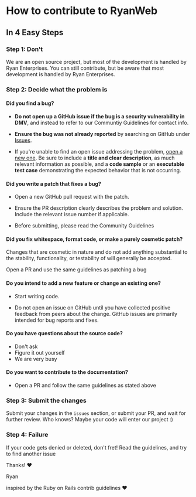 # How to contribute to RyanWeb
## In 4 Easy Steps

### Step 1: Don't

We are an open source project, but most of the development is handled by Ryan Enterprises. You can still contribute, but be aware that most development is handled by Ryan Enterprises.

### Step 2: Decide what the problem is

#### **Did you find a bug?**

* **Do not open up a GitHub issue if the bug is a security vulnerability
  in DMV**, and instead to refer to our Communtiy Guidelines for contact info.

* **Ensure the bug was not already reported** by searching on GitHub under [Issues](https://github.com/hiteacheryouare/hiteacheryouare.github.io/issues).

* If you're unable to find an open issue addressing the problem, [open a new one](https://github.com/hiteacheryouare/hiteacheryouare.github.io/issues/new). Be sure to include a **title and clear description**, as much relevant information as possible, and a **code sample** or an **executable test case** demonstrating the expected behavior that is not occurring.

#### **Did you write a patch that fixes a bug?**

* Open a new GitHub pull request with the patch.

* Ensure the PR description clearly describes the problem and solution. Include the relevant issue number if applicable.

* Before submitting, please read the Community Guidelines

#### **Did you fix whitespace, format code, or make a purely cosmetic patch?**

Changes that are cosmetic in nature and do not add anything substantial to the stability, functionality, or testability of will generally  be accepted.

Open a PR and use the same guidelines as patching a bug

#### **Do you intend to add a new feature or change an existing one?**

* Start writing code.

* Do not open an issue on GitHub until you have collected positive feedback from peers about the change. GitHub issues are primarily intended for bug reports and fixes.

#### **Do you have questions about the source code?**

* Don't ask
* Figure it out yourself
* We are very busy

#### **Do you want to contribute to the documentation?**

* Open a PR and follow the same guidelines as stated above

### Step 3: Submit the changes

Submit your changes in the `issues` section, or submit your PR, and wait for further review. Who knows? Maybe your code will enter our project :)

### Step 4: Failure

If your code gets denied or deleted, don't fret! Read the guidelines, and try to find another issue

Thanks! :heart:


Ryan


inspired by the Ruby on Rails contrib guidelines :heart:
